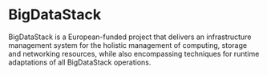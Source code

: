 # BigDataStack
BigDataStack is a European-funded project that delivers an infrastructure management system for the holistic management of computing, storage and networking resources, while also encompassing techniques for runtime adaptations of all BigDataStack operations.

